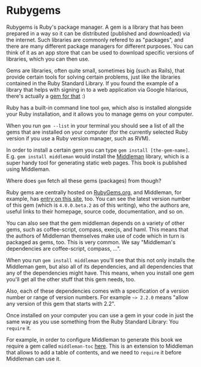 # Rubygems

Rubygems is Ruby's package manager. A gem is a library that has been prepared
in a way so it can be distributed (published and downloaded) via the internet.
Such libraries are commonly refered to as "packages", and there are many different
package managers for different purposes. You can think of it as an app store
that can be used to download specific versions of libraries, which you can then
use.

Gems are libraries, often quite small, sometimes big (such as Rails), that
provide certain tools for solving certain problems, just like the libraries
contained in the Ruby Standard Library. If you found the example of a library
that helps with signing in to a web application via Google hilarious, there's
actually a <a href="https://rubygems.org/gems/google-oauth/versions/0.0.2">gem for that</a> :)

Ruby has a built-in command line tool `gem`, which also is installed alongside
your Ruby installation, and it allows you to manage gems on your computer.

When you run `gem --list` in your terminal you should see a list of all the
gems that are installed on your computer (for the currently selected Ruby
version if you use a Ruby version manager, such as RVM).

In order to install a certain gem you can type `gem install [the-gem-name]`.
E.g. `gem install middleman` would install the
<a href="https://middlemanapp.com/">Middleman</a> library, which is a super
handy tool for generating static web pages. This book is published using
Middleman.

Where does `gem` fetch all these gems (packages) from though?

Ruby gems are centrally hosted on <a href="https://rubygems.org">RubyGems.org</a>,
and Middleman, for example, has
<a href="https://rubygems.org/gems/middleman">entry on this site</a>, too.
You can see the latest version number of this gem (which is `4.0.0.beta.2` as
of this writing), who the authors are, useful links to their homepage, source
code, documentation, and so on.

You can also see that the gem middleman depends on a variety of other gems,
such as coffee-script, compass, execjs, and haml. This means that the authors
of Middleman themselves make use of code which in turn is packaged as gems,
too. This is very common. We say "Middleman's dependencies are coffee-script,
compass, ...".

When you run `gem install middleman` you'll see that this not only installs
the Middleman gem, but also all of its dependencies, and all dependencies
that any of the dependencies might have. This means, when you install one
gem you'll get all the other stuff that this gem needs, too.

Also, each of these dependencies comes with a specification of a version number
or range of version numbers. For example `~> 2.2.0` means "allow any version
of this gem that starts with 2.2".

Once installed on your computer you can use a gem in your code in just the same
way as you use something from the Ruby Standard Library: You `require` it.

For example, in order to configure Middleman to generate this book we require
a gem called `middleman-toc`
<a href="https://github.com/rubymonsters/ruby-for-beginners/blob/master/config.rb#L1">here</a>.
This is an extension to Middleman that allows to add a table of contents, and
we need to `require` it before Middleman can use it.
